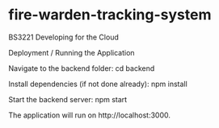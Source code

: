 # fire-warden-tracking-system
BS3221 Developing for the Cloud

Deployment / Running the Application

Navigate to the backend folder:
cd backend

Install dependencies (if not done already):
npm install

Start the backend server:
npm start

The application will run on http://localhost:3000.